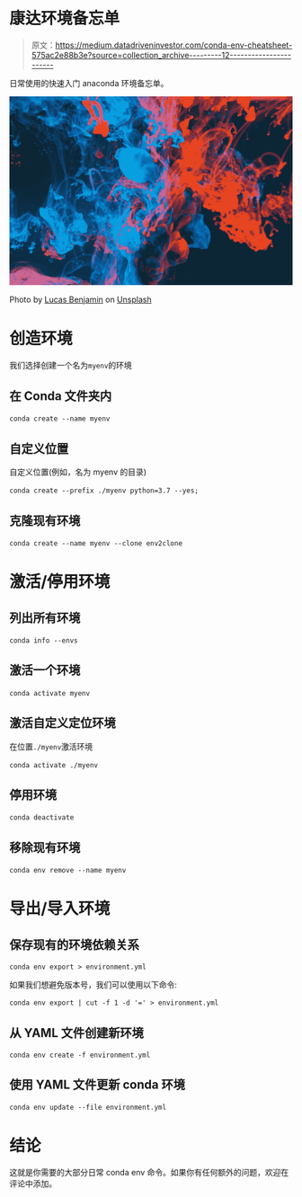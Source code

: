 # 康达环境备忘单

> 原文：<https://medium.datadriveninvestor.com/conda-env-cheatsheet-575ac2e88b3e?source=collection_archive---------12----------------------->

日常使用的快速入门 anaconda 环境备忘单。

![](img/f20d4b89b851353a3c9edd700480f37e.png)

Photo by [Lucas Benjamin](https://unsplash.com/@aznbokchoy?utm_source=medium&utm_medium=referral) on [Unsplash](https://unsplash.com?utm_source=medium&utm_medium=referral)

# 创造环境

我们选择创建一个名为`myenv`的环境

## 在 Conda 文件夹内

`conda create --name myenv`

## 自定义位置

自定义位置(例如，名为 myenv 的目录)

`conda create --prefix ./myenv python=3.7 --yes;`

## 克隆现有环境

`conda create --name myenv --clone env2clone`

# 激活/停用环境

## 列出所有环境

`conda info --envs`

## 激活一个环境

`conda activate myenv`

## 激活自定义定位环境

在位置`./myenv`激活环境

`conda activate ./myenv`

## 停用环境

`conda deactivate`

## 移除现有环境

`conda env remove --name myenv`

# 导出/导入环境

## 保存现有的环境依赖关系

```
conda env export > environment.yml
```

如果我们想避免版本号，我们可以使用以下命令:

```
conda env export | cut -f 1 -d '=' > environment.yml
```

## 从 YAML 文件创建新环境

```
conda env create -f environment.yml
```

## 使用 YAML 文件更新 conda 环境

```
conda env update --file environment.yml
```

# 结论

这就是你需要的大部分日常 conda env 命令。如果你有任何额外的问题，欢迎在评论中添加。